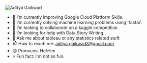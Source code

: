 ![Aditya Gaikwad](https://user-images.githubusercontent.com/39771193/123193205-573e6800-d472-11eb-9b56-020804cb1a6e.png)


- 🔭 I’m currently improving Google Cloud Platform Skills. 
- 🌱 I’m currently solving machine learning problems using 'fastai'.
- 👯 I’m looking to collaborate on a kaggle competition.
- 🤔 I’m looking for help with Data Story Writing.
- 💬 Ask me about tableau or any statistics related stuff.
- 📫 How to reach me: aditya.gaikwad3@gmail.com
- 😄 Pronouns: He/Him
- ⚡ Fun fact: I'm not so fun.

